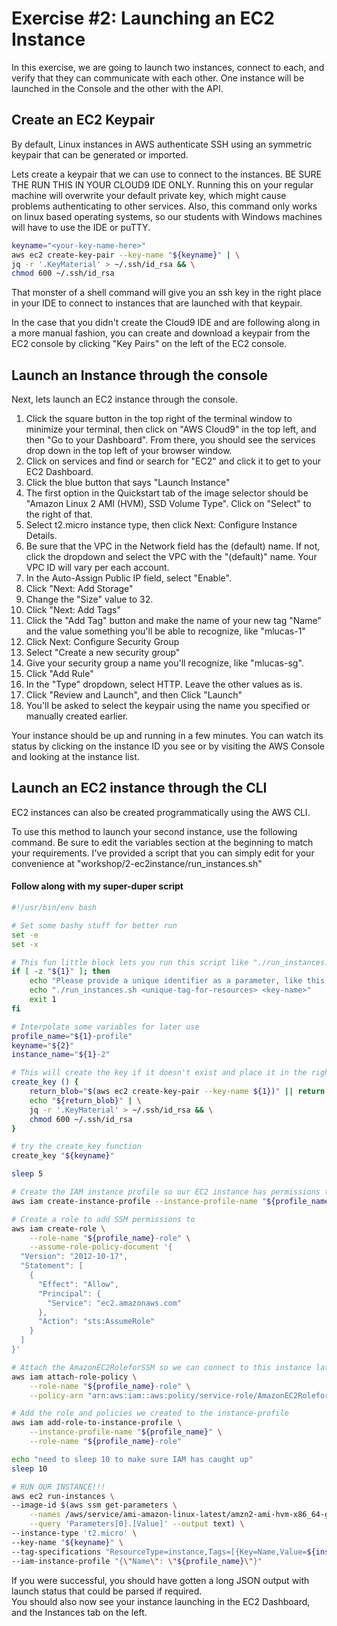 # Exercise #2: Launching an EC2 Instance

In this exercise, we are going to launch two instances, connect to each, and verify that they can 
communicate with each other.  One instance will be launched in the Console and the other with the API.

## Create an EC2 Keypair

By default, Linux instances in AWS authenticate SSH using an symmetric keypair that can be generated or imported.

Lets create a keypair that we can use to connect to the instances.  BE SURE THE RUN THIS IN YOUR CLOUD9 IDE ONLY.  Running this on your regular machine will overwrite your default private key, which might cause problems authenticating to other services.  Also, this command only works on linux based operating systems, so our students with Windows machines will have to use the IDE or puTTY.

```bash
keyname="<your-key-name-here>"
aws ec2 create-key-pair --key-name "${keyname}" | \
jq -r '.KeyMaterial' > ~/.ssh/id_rsa && \
chmod 600 ~/.ssh/id_rsa

```

That monster of a shell command will give you an ssh key in the right place in your IDE to connect to instances 
that are launched with that keypair.

In the case that you didn't create the Cloud9 IDE and are following along in a more manual fashion, you can create and download a keypair from the EC2 console by clicking "Key Pairs" on the left of the EC2 console.

## Launch an Instance through the console

Next, lets launch an EC2 instance through the console.

1. Click the square button in the top right of the terminal window to minimize your terminal, then click on 
"AWS Cloud9" in the top left, and then "Go to your Dashboard".  From there, you should see the services drop down
in the top left of your browser window.  
1. Click on services and find or search for "EC2" and click it to get to your EC2 Dashboard.
1. Click the blue button that says "Launch Instance"
1. The first option in the Quickstart tab of the image selector should be "Amazon Linux 2 AMI (HVM), SSD Volume Type".
Click on "Select" to the right of that.
1. Select t2.micro instance type, then click Next: Configure Instance Details.
1. Be sure that the VPC in the Network field has the (default) name.  If not, click the dropdown and select the VPC 
with the "(default)" name.  Your VPC ID will vary per each account.
1. In the Auto-Assign Public IP field, select "Enable".
1. Click "Next: Add Storage"
1. Change the "Size" value to 32.
1. Click "Next: Add Tags"
1. Click the "Add Tag" button and make the name of your new tag "Name" and the value something you'll be able to 
recognize, like "mlucas-1"
1. Click Next: Configure Security Group
1. Select "Create a new security group"
1. Give your security group a name you'll recognize, like "mlucas-sg".
1. Click "Add Rule"
1. In the "Type" dropdown, select HTTP.  Leave the other values as is.
1. Click "Review and Launch", and then Click "Launch"
1. You'll be asked to select the keypair using the name you specified or manually created earlier.

Your instance should be up and running in a few minutes.  You can watch its status by clicking on the instance ID you 
see or by visiting the AWS Console and looking at the instance list.

## Launch an EC2 instance through the CLI

EC2 instances can also be created programmatically using the AWS CLI. 

To use this method to launch your second instance, use the following command.  Be sure to edit the variables section 
at the beginning to match your requirements.  I've provided a script that you can simply edit for your convenience at 
"workshop/2-ec2instance/run_instances.sh"

#### Follow along with my super-duper script

```bash
#!/usr/bin/env bash

# Set some bashy stuff for better run
set -e
set -x

# This fun little block lets you run this script like "./run_instances.sh <your-tag-here>"
if [ -z "${1}" ]; then
    echo "Please provide a unique identifier as a parameter, like this:"
    echo "./run_instances.sh <unique-tag-for-resources> <key-name>"
    exit 1
fi

# Interpolate some variables for later use
profile_name="${1}-profile"
keyname="${2}"
instance_name="${1}-2"

# This will create the key if it doesn't exist and place it in the right directory.
create_key () {
    return_blob="$(aws ec2 create-key-pair --key-name ${1})" || return 0
    echo "${return_blob}" | \
    jq -r '.KeyMaterial' > ~/.ssh/id_rsa && \
    chmod 600 ~/.ssh/id_rsa
}

# try the create_key function
create_key "${keyname}"

sleep 5

# Create the IAM instance profile so our EC2 instance has permissions to do stuff
aws iam create-instance-profile --instance-profile-name "${profile_name}"

# Create a role to add SSM permissions to
aws iam create-role \
    --role-name "${profile_name}-role" \
    --assume-role-policy-document '{
  "Version": "2012-10-17",
  "Statement": [
    {
      "Effect": "Allow",
      "Principal": {
        "Service": "ec2.amazonaws.com"
      },
      "Action": "sts:AssumeRole"
    }
  ]
}'

# Attach the AmazonEC2RoleforSSM so we can connect to this instance later.
aws iam attach-role-policy \
    --role-name "${profile_name}-role" \
    --policy-arn "arn:aws:iam::aws:policy/service-role/AmazonEC2RoleforSSM"

# Add the role and policies we created to the instance-profile
aws iam add-role-to-instance-profile \
    --instance-profile-name "${profile_name}" \
    --role-name "${profile_name}-role"

echo "need to sleep 10 to make sure IAM has caught up"
sleep 10

# RUN OUR INSTANCE!!!
aws ec2 run-instances \
--image-id $(aws ssm get-parameters \
    --names /aws/service/ami-amazon-linux-latest/amzn2-ami-hvm-x86_64-gp2 \
    --query 'Parameters[0].[Value]' --output text) \
--instance-type 't2.micro' \
--key-name "${keyname}" \
--tag-specifications "ResourceType=instance,Tags=[{Key=Name,Value=${instance_name}}]" \
--iam-instance-profile "{\"Name\": \"${profile_name}\"}"
```

If you were successful, you should have gotten a long JSON output with launch status that could be parsed if required.  
You should also now see your instance launching in the EC2 Dashboard, and the Instances tab on the left.
